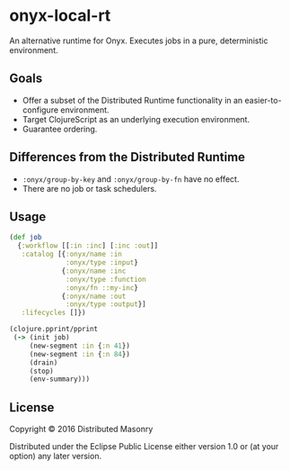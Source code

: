 # onyx-local-rt

An alternative runtime for Onyx. Executes jobs in a pure, deterministic environment.

## Goals

- Offer a subset of the Distributed Runtime functionality in an easier-to-configure environment.
- Target ClojureScript as an underlying execution environment.
- Guarantee ordering.

## Differences from the Distributed Runtime

- `:onyx/group-by-key` and `:onyx/group-by-fn` have no effect.
- There are no job or task schedulers.

## Usage

```clojure
(def job
  {:workflow [[:in :inc] [:inc :out]]
   :catalog [{:onyx/name :in
              :onyx/type :input}
             {:onyx/name :inc
              :onyx/type :function
              :onyx/fn ::my-inc}
             {:onyx/name :out
              :onyx/type :output}]
   :lifecycles []})

(clojure.pprint/pprint
 (-> (init job)
     (new-segment :in {:n 41})
     (new-segment :in {:n 84})
     (drain)
     (stop)
     (env-summary)))
```

## License

Copyright © 2016 Distributed Masonry

Distributed under the Eclipse Public License either version 1.0 or (at
your option) any later version.
